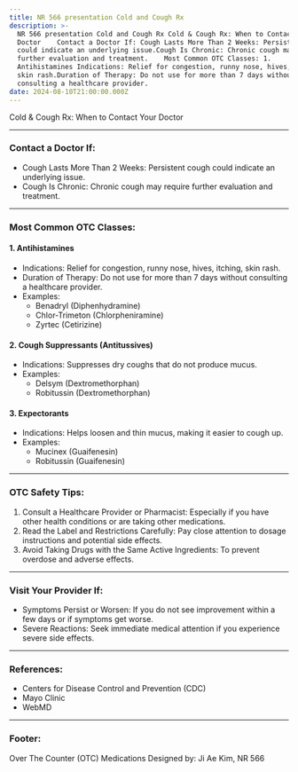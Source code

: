 ```yaml
---
title: NR 566 presentation Cold and Cough Rx
description: >-
  NR 566 presentation Cold and Cough Rx Cold & Cough Rx: When to Contact Your
  Doctor    Contact a Doctor If: Cough Lasts More Than 2 Weeks: Persistent cough
  could indicate an underlying issue.Cough Is Chronic: Chronic cough may require
  further evaluation and treatment.    Most Common OTC Classes: 1.
  Antihistamines Indications: Relief for congestion, runny nose, hives, itching,
  skin rash.Duration of Therapy: Do not use for more than 7 days without
  consulting a healthcare provider.
date: 2024-08-10T21:00:00.000Z
---
```


Cold & Cough Rx: When to Contact Your Doctor

***

### Contact a Doctor If:

* Cough Lasts More Than 2 Weeks: Persistent cough could indicate an underlying issue.
* Cough Is Chronic: Chronic cough may require further evaluation and treatment.

***

### Most Common OTC Classes:

#### 1. Antihistamines

* Indications: Relief for congestion, runny nose, hives, itching, skin rash.
* Duration of Therapy: Do not use for more than 7 days without consulting a healthcare provider.
* Examples:
  * Benadryl (Diphenhydramine)
  * Chlor-Trimeton (Chlorpheniramine)
  * Zyrtec (Cetirizine)

#### 2. Cough Suppressants (Antitussives)

* Indications: Suppresses dry coughs that do not produce mucus.
* Examples:
  * Delsym (Dextromethorphan)
  * Robitussin (Dextromethorphan)

#### 3. Expectorants

* Indications: Helps loosen and thin mucus, making it easier to cough up.
* Examples:
  * Mucinex (Guaifenesin)
  * Robitussin (Guaifenesin)

***

### OTC Safety Tips:

1. Consult a Healthcare Provider or Pharmacist: Especially if you have other health conditions or are taking other medications.
2. Read the Label and Restrictions Carefully: Pay close attention to dosage instructions and potential side effects.
3. Avoid Taking Drugs with the Same Active Ingredients: To prevent overdose and adverse effects.

***

### Visit Your Provider If:

* Symptoms Persist or Worsen: If you do not see improvement within a few days or if symptoms get worse.
* Severe Reactions: Seek immediate medical attention if you experience severe side effects.

***

### References:

* Centers for Disease Control and Prevention (CDC)
* Mayo Clinic
* WebMD

***

### Footer:

Over The Counter (OTC) Medications
Designed by: Ji Ae Kim, NR 566

